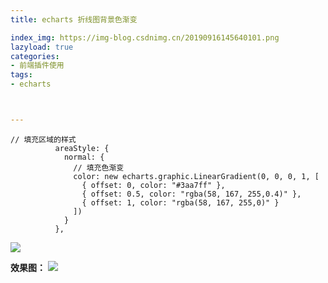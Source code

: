 ```yaml
---
title: echarts 折线图背景色渐变

index_img: https://img-blog.csdnimg.cn/20190916145640101.png
lazyload: true
categories:
- 前端插件使用
tags:
- echarts



---
```












```
// 填充区域的样式
          areaStyle: {
            normal: {
              // 填充色渐变
              color: new echarts.graphic.LinearGradient(0, 0, 0, 1, [
                { offset: 0, color: "#3aa7ff" },
                { offset: 0.5, color: "rgba(58, 167, 255,0.4)" },
                { offset: 1, color: "rgba(58, 167, 255,0)" }
              ])
            }
          },

```

![](https://img-blog.csdnimg.cn/20190916145640101.png)

**效果图：**
![](https://img-blog.csdnimg.cn/20190916145707606.png)

